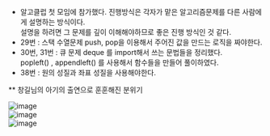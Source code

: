 - 알고클럽 첫 모임에 참가했다. 진행방식은 각자가 맡은 알고리즘문제를 다른 사람에게 설명하는 방식이다.  
  설명을 하려면 그 문제를 깊이 이해해야하므로 좋은 진행 방식인 것 같다.  
- 29번 : 스택 수열문제 push, pop을 이용해서 주어진 값을 만드는 로직을 짜야한다.  
- 30번, 31번 : 큐 문제 deque 를 import해서 쓰는 문법들을 정리했다.  
  popleft() , appendleft() 를 사용해서 함수들을 만들어 풀이하였다.  
- 38번 : 원의 성질과 좌표 성질을 사용해야한다.  

** 창길님의 아기의 출연으로 훈훈해진 분위기  

![image](https://user-images.githubusercontent.com/80080041/122647244-36b69b00-d15e-11eb-90c5-5935a8952f84.png)  
![image](https://user-images.githubusercontent.com/80080041/122647264-4d5cf200-d15e-11eb-9629-0e846916ed14.png)  
![image](https://user-images.githubusercontent.com/80080041/122647271-61085880-d15e-11eb-8e2c-c85b41cdb062.png)  
